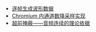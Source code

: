 - [逐帧生成波形数据](./CreateWaveInFrame/README.md)
- [Chromium 内通道数降采样实现](./Mixing/mixing.mdx)
- [超前掩蔽——音频连续的理论依据](./Temporal_Masking/temporal_masking.mdx)
